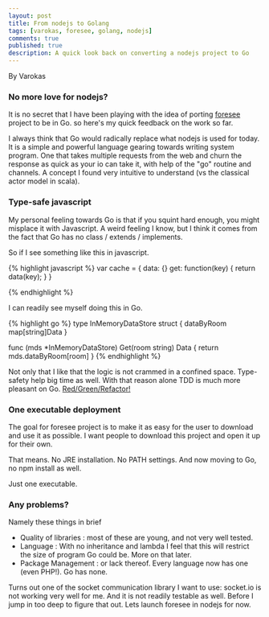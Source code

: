 ```yaml
---
layout: post
title: From nodejs to Golang
tags: [varokas, foresee, golang, nodejs]
comments: true
published: true
description: A quick look back on converting a nodejs project to Go
---
```

By Varokas

### No more love for nodejs?
It is no secret that I have been playing with the idea of porting [foresee](http://www.github.com/huskycode/foresee) project
to be in Go. so here's my quick feedback on the work so far.

I always think that Go would radically replace what nodejs is used for today. It is a simple 
and powerful language gearing towards writing system program. One that takes multiple requests 
from the web and churn the response as quick as your io can take it, with help of the "go" routine
and channels. A concept I found very intuitive to understand (vs the classical actor model in scala).

### Type-safe javascript

My personal feeling towards Go is that if you squint hard enough, you might misplace it with Javascript. 
A weird feeling I know, but I think it comes from the fact that Go has no class / extends / implements.

So if I see something like this in javascript.

{% highlight javascript %}
var cache = {
  data: {}
  get: function(key) { return data(key); }
}

{% endhighlight %}

I can readily see myself doing this in Go.

{% highlight go %}
type InMemoryDataStore struct {
  dataByRoom map[string]Data
}

func (mds *InMemoryDataStore) Get(room string) Data {
  return mds.dataByRoom[room]
}
{% endhighlight %}

Not only that I like that the logic is not crammed in a confined space. Type-safety help 
big time as well. With that reason alone TDD is much more pleasant on Go. [Red/Green/Refactor!](https://github.com/huskycode/foresee/commit/e13bbabf733e039757f906b3c4521e564132b653)

### One executable deployment
The goal for foresee project is to make it as easy for the user to download and use it as possible. I 
want people to download this project and open it up for their own. 

That means. No JRE installation. No PATH settings. And now moving to Go, no npm install as well. 

Just one executable.

### Any problems?
Namely these things in brief

* Quality of libraries : most of these are young, and not very well tested.
* Language : With no inheritance and lambda I feel that this will restrict the size of program Go could be. More on that later. 
* Package Management : or lack thereof. Every language now has one (even PHP!). Go has none.

Turns out one of the socket communication library I want to use: socket.io is not working very well for me. And it is not
readily testable as well. Before I jump in too deep to figure that out. Lets launch foresee in nodejs for now.
